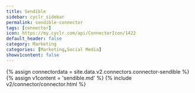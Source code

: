 ```yaml
---
title: Sendible
sidebar: cyclr_sidebar
permalink: sendible-connector
tags: [connector]
icon: https://my.cyclr.com/api/ConnectorIcon/1422
default_header: false
category: Marketing
categories: [Marketing,Social Media]
showv1content: false
---
```

{% assign connectordata = site.data.v2.connectors.connector-sendible %}
{% assign v1content = 'sendible.md' %}
{% include v2/connector/connector.html %}	